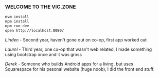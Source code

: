 ### WELCOME TO THE VIC.ZONE

```bash
nvm install
npm install
npm run dev
open http://localhost:8080/
```


*Linden* - Second year, haven't gone out on co-op, first app worked out 

*Laurel* - Third year, one co-op that wasn't web related, I made something using bootstrap once and it was gross

*Derek* - Someone who builds Android apps for a living, but uses Squarespace for his pesonal website (huge noob), I did the front end stuff.
